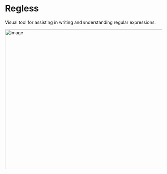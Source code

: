 # Regless

Visual tool for assisting in writing and understanding regular expressions.

<img width="777" height="449" alt="image" src="https://github.com/user-attachments/assets/c4aa06de-eff2-41bc-bc63-9b4fce2b9332" />

